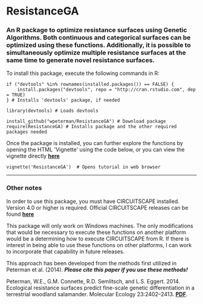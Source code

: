 ResistanceGA
============

### An R package to optimize resistance surfaces using Genetic Algorithms. Both continuous and categorical surfaces can be optimized using these functions. Additionally, it is possible to simultaneously optimize multiple resistance surfaces at the same time to generate novel resistance surfaces.    

To install this package, execute the following commands in R:

```
if ("devtools" %in% rownames(installed.packages()) == FALSE) {
    install.packages("devtools", repo = "http://cran.rstudio.com", dep = TRUE) 
} # Installs 'devtools' package, if needed

library(devtools) # Loads devtools

install_github("wpeterman/ResistanceGA") # Download package
require(ResistanceGA) # Installs package and the other required packages needed
```
Once the package is installed, you can further explore the functions by opening the HTML 'Vignette' using the code below, or you can view the vignette directly [**here**](https://dl.dropboxusercontent.com/u/23513016/ResistanceGA.html "Vignette")
```
vignette('ResistanceGA')  # Opens tutorial in web browser
```
*****

### Other notes

In order to use this package, you must have CIRCUITSCAPE installed.
Version 4.0 or higher is required.
Official CIRCUITSCAPE releases can be found [**here**](https://code.google.com/p/circuitscape/downloads/list "CS downloads")

This package will only work on Windows machines. The only modifications that would be necessary to execute these functions on another platform would be a determining how to execute CIRCUITSCAPE from R. If there is interest in being able to use these functions on other platforms, I can work to incorporate that capability in future releases.


This approach has been developed from the methods first utilized in Peterman et al. (2014). **_Please cite this paper if you use these methods!_**

Peterman, W.E., G.M. Connette, R.D. Semlitsch, and L.S. Eggert. 2014. Ecological resistance surfaces predict fine-scale genetic differentiation in a terrestrial woodland salamander. Molecular Ecology 23:2402–2413. [**PDF**](http://petermanresearch.weebly.com/uploads/2/5/9/2/25926970/peterman_et_al._2014--mec.pdf "Peterman et al.").